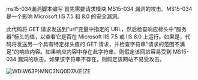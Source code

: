 ms15-034漏洞脚本编写 首先需要请求模块 MS15-034 漏洞的攻击。MS15-034 是一个影响 Microsoft IIS 7.5 和 8.0 的安全漏洞。

此代码将 GET 请求发送到“url”变量中指定的 URL，然后检查响应标头中“服务器”标头的值，以查看它是否在 Microsoft IIS 7.5 或 IIS 8.0 上运行。如果是，代码将发送另一个具有特定标头值的 GET 请求，并检查字符串"请求的范围不满足"的响应内容。如果响应内容中存在此字符串，则假定该网站容易受到 MS15-034 漏洞的攻击。如果该字符串不存在，则假定该网站不易受攻击。


![WDIW63P}MNC3NQ0D7A{E(ZE](https://user-images.githubusercontent.com/101918480/218248343-79863ba3-99d5-470a-a758-3248f5498fe4.png)
